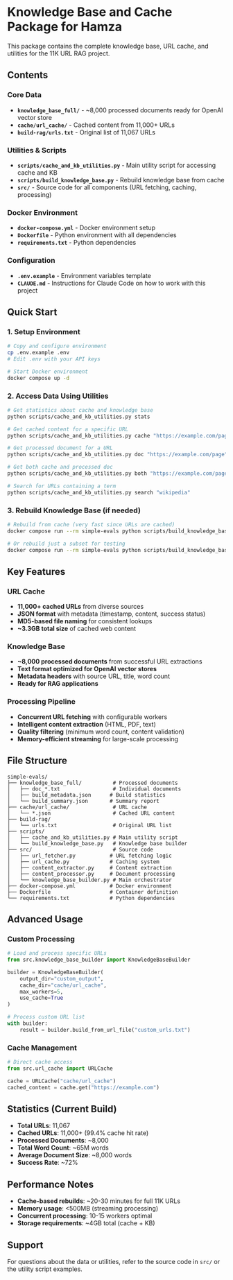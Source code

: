 # Knowledge Base and Cache Package for Hamza

This package contains the complete knowledge base, URL cache, and utilities for the 11K URL RAG project.

## Contents

### Core Data
- **`knowledge_base_full/`** - ~8,000 processed documents ready for OpenAI vector store
- **`cache/url_cache/`** - Cached content from 11,000+ URLs
- **`build-rag/urls.txt`** - Original list of 11,067 URLs

### Utilities & Scripts
- **`scripts/cache_and_kb_utilities.py`** - Main utility script for accessing cache and KB
- **`scripts/build_knowledge_base.py`** - Rebuild knowledge base from cache
- **`src/`** - Source code for all components (URL fetching, caching, processing)

### Docker Environment
- **`docker-compose.yml`** - Docker environment setup
- **`Dockerfile`** - Python environment with all dependencies
- **`requirements.txt`** - Python dependencies

### Configuration
- **`.env.example`** - Environment variables template
- **`CLAUDE.md`** - Instructions for Claude Code on how to work with this project

## Quick Start

### 1. Setup Environment
```bash
# Copy and configure environment
cp .env.example .env
# Edit .env with your API keys

# Start Docker environment
docker compose up -d
```

### 2. Access Data Using Utilities

```bash
# Get statistics about cache and knowledge base
python scripts/cache_and_kb_utilities.py stats

# Get cached content for a specific URL
python scripts/cache_and_kb_utilities.py cache "https://example.com/page"

# Get processed document for a URL
python scripts/cache_and_kb_utilities.py doc "https://example.com/page"

# Get both cache and processed doc
python scripts/cache_and_kb_utilities.py both "https://example.com/page"

# Search for URLs containing a term
python scripts/cache_and_kb_utilities.py search "wikipedia"
```

### 3. Rebuild Knowledge Base (if needed)
```bash
# Rebuild from cache (very fast since URLs are cached)
docker compose run --rm simple-evals python scripts/build_knowledge_base.py --concurrency 10

# Or rebuild just a subset for testing
docker compose run --rm simple-evals python scripts/build_knowledge_base.py --max-urls 100
```

## Key Features

### URL Cache
- **11,000+ cached URLs** from diverse sources
- **JSON format** with metadata (timestamp, content, success status)
- **MD5-based file naming** for consistent lookups
- **~3.3GB total size** of cached web content

### Knowledge Base
- **~8,000 processed documents** from successful URL extractions
- **Text format optimized for OpenAI vector stores**
- **Metadata headers** with source URL, title, word count
- **Ready for RAG applications**

### Processing Pipeline
- **Concurrent URL fetching** with configurable workers
- **Intelligent content extraction** (HTML, PDF, text)
- **Quality filtering** (minimum word count, content validation)
- **Memory-efficient streaming** for large-scale processing

## File Structure
```
simple-evals/
├── knowledge_base_full/          # Processed documents
│   ├── doc_*.txt                 # Individual documents
│   ├── build_metadata.json      # Build statistics
│   └── build_summary.json       # Summary report
├── cache/url_cache/              # URL cache
│   └── *.json                    # Cached URL content
├── build-rag/
│   └── urls.txt                  # Original URL list
├── scripts/
│   ├── cache_and_kb_utilities.py # Main utility script
│   └── build_knowledge_base.py   # Knowledge base builder
├── src/                          # Source code
│   ├── url_fetcher.py           # URL fetching logic
│   ├── url_cache.py             # Caching system
│   ├── content_extractor.py     # Content extraction
│   ├── content_processor.py     # Document processing
│   └── knowledge_base_builder.py # Main orchestrator
├── docker-compose.yml           # Docker environment
├── Dockerfile                   # Container definition
└── requirements.txt             # Python dependencies
```

## Advanced Usage

### Custom Processing
```python
# Load and process specific URLs
from src.knowledge_base_builder import KnowledgeBaseBuilder

builder = KnowledgeBaseBuilder(
    output_dir="custom_output",
    cache_dir="cache/url_cache",
    max_workers=5,
    use_cache=True
)

# Process custom URL list
with builder:
    result = builder.build_from_url_file("custom_urls.txt")
```

### Cache Management
```python
# Direct cache access
from src.url_cache import URLCache

cache = URLCache("cache/url_cache")
cached_content = cache.get("https://example.com")
```

## Statistics (Current Build)
- **Total URLs**: 11,067
- **Cached URLs**: 11,000+ (99.4% cache hit rate)
- **Processed Documents**: ~8,000
- **Total Word Count**: ~65M words
- **Average Document Size**: ~8,000 words
- **Success Rate**: ~72%

## Performance Notes
- **Cache-based rebuilds**: ~20-30 minutes for full 11K URLs
- **Memory usage**: <500MB (streaming processing)
- **Concurrent processing**: 10-15 workers optimal
- **Storage requirements**: ~4GB total (cache + KB)

## Support
For questions about the data or utilities, refer to the source code in `src/` or the utility script examples.